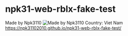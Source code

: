 # npk31-web-rblx-fake-test
Made by Npk3110
![Made by Npk3110
  Country: Viet Nam](https://i.imgur.com/oI0dyK4.png)
  https://npk31102010.github.io/npk31-web-rblx-fake-test/
